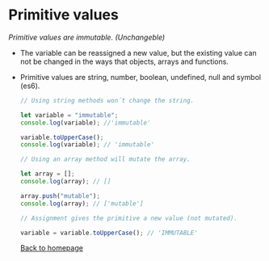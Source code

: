# Primitive values

_Primitive values are immutable. (Unchangeble)_

- The variable can be reassigned a new value, but the existing value can not be changed in the ways that objects, arrays and functions.
- Primitive values are string, number, boolean, undefined, null and symbol (es6).

  ```javascript
  // Using string methods won´t change the string.

  let variable = "immutable";
  console.log(variable); //'immutable'

  variable.toUpperCase();
  console.log(variable); // 'immutable'

  // Using an array method will mutate the array.

  let array = [];
  console.log(array); // []

  array.push("mutable");
  console.log(array); // ['mutable']

  // Assignment gives the primitive a new value (not mutated).

  variable = variable.toUpperCase(); // 'IMMUTABLE'
  ```

  [Back to homepage](/README.md)
